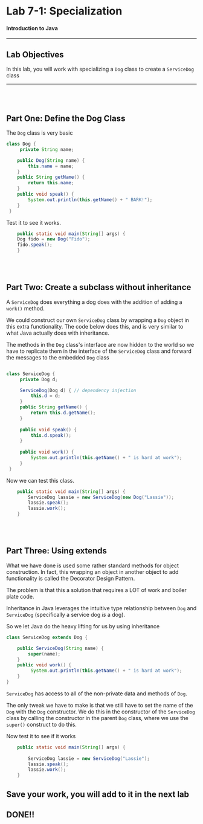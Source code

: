 # Lab 7-1: Specialization 
#### Introduction to Java
---
## Lab Objectives

In this lab, you will work with specializing a `Dog` class to create a `ServiceDog` class

---
<br/>
<br/>

## Part One: Define the Dog Class

The `Dog` class is very basic

```java
class Dog {
	 private String name;

	public Dog(String name) {
		this.name = name;
	}
	public String getName() {
		return this.name;
	}
	public void speak() {
		System.out.println(this.getName() + " BARK!");
	}
 }
```
Test it to see it works.

```java
	public static void main(String[] args) {
	Dog fido = new Dog("Fido");
	fido.speak();
	}
```
<br/>
<br/>

## Part Two: Create a subclass without inheritance

A `ServiceDog` does everything a dog does with the addition of adding a `work()` method.

We could construct our own `ServiceDog` class by wrapping a `Dog` object in this extra functionality. The code below does this, and is very similar to what Java actually does with inheritance.

The methods in the `Dog` class's interface are now hidden to the world so we have to replicate them in the interface of the `ServiceDog` class and forward the messages to the embedded `Dog` class

```java 

class ServiceDog {
	 private Dog d;

	 ServiceDog(Dog d) { // dependency injection
		 this.d = d;
	 }
	 public String getName() {
		 return this.d.getName();
	 }
	 
	 public void speak() {
		 this.d.speak();
     } 
     	 
	 public void work() {
		 System.out.println(this.getName() + " is hard at work");
	 }
 }
```
Now we can test this class.

```java
	public static void main(String[] args) {
		ServiceDog lassie = new ServiceDog(new Dog("Lassie"));
		lassie.speak();
		lassie.work();
	}
```
<br/>
<br/>

## Part Three: Using extends

What we have done is used some rather standard methods for object construction. In fact, this wrapping an object in another object to add functionality is called the Decorator Design Pattern.

The problem is that this a solution that requires a LOT of work and boiler plate code.

Inheritance in Java leverages the intuitive type relationship between `Dog` and `ServiceDog` (specifically a service dog _is_ a dog).

So we let Java do the heavy lifting for us by using inheritance

```java
class ServiceDog extends Dog {

	public ServiceDog(String name) {
		super(name);
	}
	public void work() {
		 System.out.println(this.getName() + " is hard at work");
	}
}
```

`ServiceDog` has access to all of the non-private data and methods of `Dog`.

The only tweak we have to make is that we still have to set the name of the `Dog` with the `Dog` constructor. We do this in the constructor of the `ServiceDog` class by calling the constructor in the parent `Dog` class, where we use the `super()` construct to do this.

Now test it to see if it works

```java
	public static void main(String[] args) {
		
		ServiceDog lassie = new ServiceDog("Lassie");
		lassie.speak();
		lassie.work();
	}
```
**Save your work, you will add to it in the next lab**
---

## DONE!!
